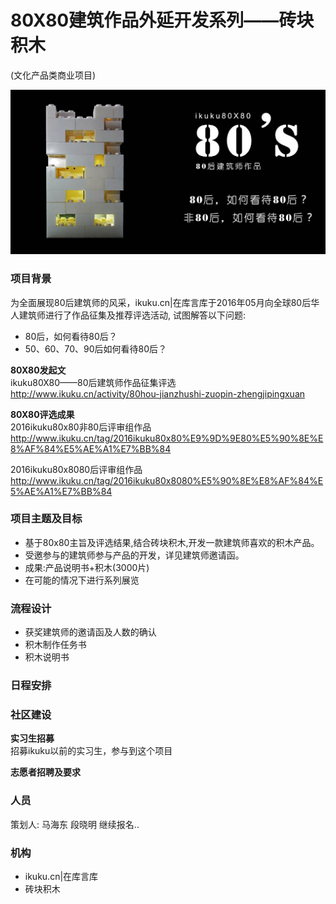 # 80X80建筑作品外延开发系列——砖块积木
(文化产品类商业项目)

![80x80](/images/80x80-jm.jpg "80x80")

### 项目背景  


为全面展现80后建筑师的风采，ikuku.cn|在库言库于2016年05月向全球80后华人建筑师进行了作品征集及推荐评选活动, 试图解答以下问题:  
* 80后，如何看待80后？  
* 50、60、70、90后如何看待80后？  

**80X80发起文**  
ikuku80X80——80后建筑师作品征集评选  
http://www.ikuku.cn/activity/80hou-jianzhushi-zuopin-zhengjipingxuan

**80X80评选成果**  
2016ikuku80x80非80后评审组作品  
http://www.ikuku.cn/tag/2016ikuku80x80%E9%9D%9E80%E5%90%8E%E8%AF%84%E5%AE%A1%E7%BB%84  

2016ikuku80x8080后评审组作品  
http://www.ikuku.cn/tag/2016ikuku80x8080%E5%90%8E%E8%AF%84%E5%AE%A1%E7%BB%84  

### 项目主题及目标  

* 基于80x80主旨及评选结果,结合砖块积木,开发一款建筑师喜欢的积木产品。
* 受邀参与的建筑师参与产品的开发，详见建筑师邀请函。 
* 成果:产品说明书+积木(3000片)
* 在可能的情况下进行系列展览 


### 流程设计  

* 获奖建筑师的邀请函及人数的确认  
* 积木制作任务书 
* 积木说明书  


### 日程安排    



### 社区建设

**实习生招募**  
招募ikuku以前的实习生，参与到这个项目  

**志愿者招聘及要求**  


### 人员  

策划人: 马海东 段晓明  继续报名..  


### 机构

* ikuku.cn|在库言库  
* 砖块积木  





